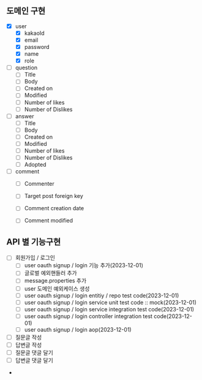 ## 도메인 구현
- [x] user
  - [x] kakaoId
  - [x] email
  - [x] password
  - [x] name
  - [x] role
- [ ] question
  - [ ] Title
  - [ ] Body
  - [ ] Created on
  - [ ] Modified
  - [ ] Number of likes
  - [ ] Number of Dislikes
- [ ] answer
  - [ ] Title
  - [ ] Body
  - [ ] Created on
  - [ ] Modified
  - [ ] Number of likes
  - [ ] Number of Dislikes
  - [ ] Adopted
- [ ] comment
  - [ ] Commenter
  - [ ] Target post foreign key
  - [ ] Comment creation date
  - [ ] Comment modified


## API 별 기능구현
- [ ] 회원가입 / 로그인
  - [ ] user oauth signup / login 기능 추가(2023-12-01)
  - [ ] 글로벌 예외핸들러 추가
  - [ ] message.properties 추가
  - [ ] user 도메인 예외케이스 생성
  - [ ] user oauth signup / login entitiy / repo test code(2023-12-01)
  - [ ] user oauth signup / login service unit test code :: mock(2023-12-01)
  - [ ] user oauth signup / login service integration test code(2023-12-01)
  - [ ] user oauth signup / login controller integration test code(2023-12-01)
  - [ ] user oauth signup / login aop(2023-12-01)
- [ ] 질문글 작성
- [ ] 답변글 작성
- [ ] 질문글 댓글 달기
- [ ] 답변글 댓글 달기
- 